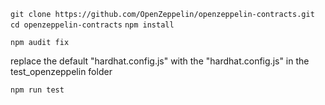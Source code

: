 ```git clone https://github.com/OpenZeppelin/openzeppelin-contracts.git ```
```cd openzeppelin-contracts```
```npm install```

```npm audit fix```

replace the default "hardhat.config.js" with the "hardhat.config.js" in the test_openzeppelin folder

```npm run test```